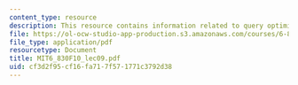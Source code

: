 ```yaml
---
content_type: resource
description: This resource contains information related to query optimization.
file: https://ol-ocw-studio-app-production.s3.amazonaws.com/courses/6-830-database-systems-fall-2010/cf3d2f95cf16fa717f571771c3792d38_MIT6_830F10_lec09.pdf
file_type: application/pdf
resourcetype: Document
title: MIT6_830F10_lec09.pdf
uid: cf3d2f95-cf16-fa71-7f57-1771c3792d38
---
```

